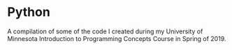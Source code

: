 # Python
A compilation of some of the code I created during my University of Minnesota Introduction to Programming Concepts Course in Spring of 2019.
